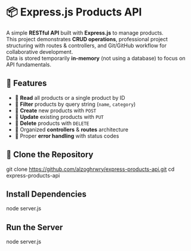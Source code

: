 # 📦 Express.js Products API

A simple **RESTful API** built with **Express.js** to manage products.  
This project demonstrates **CRUD operations**, professional project structuring with routes & controllers, and Git/GitHub workflow for collaborative development.  
Data is stored temporarily **in-memory** (not using a database) to focus on API fundamentals.

## 🚀 Features
- 🔹 **Read** all products or a single product by ID
- 🔹 **Filter** products by query string (`name`, `category`)
- 🔹 **Create** new products with `POST`
- 🔹 **Update** existing products with `PUT`
- 🔹 **Delete** products with `DELETE`
- 🔹 Organized **controllers** & **routes** architecture
- 🔹 Proper **error handling** with status codes


## 📂 Clone the Repository
git clone https://github.com/alzoghrwry/express-products-api.git
cd express-products-api
##  Install Dependencies
node server.js
## Run the Server
node server.js
